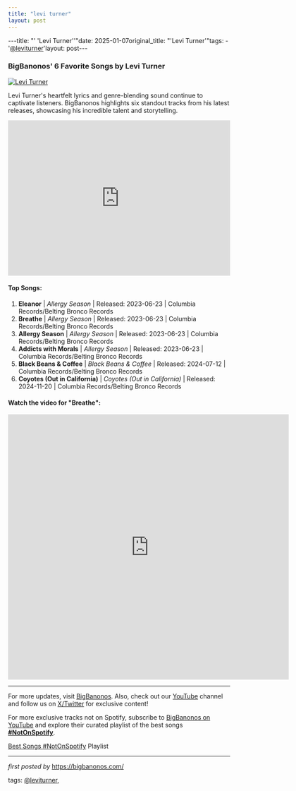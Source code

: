 ```yaml
---
title: "levi turner"
layout: post
---
```

---title: "' 'Levi Turner''"date: 2025-01-07original_title: "'Levi Turner'"tags:  - '[@leviturner](/tags/leviturner/)'layout: post---<h3>BigBanonos' 6 Favorite Songs by Levi Turner</h3> <!-- Featured Image --><div > <a href="https://i.scdn.co/image/ab6761610000e5eb21a9ef1c965fe09cd46bd2e6" target="_blank"> <img src="https://i.scdn.co/image/ab6761610000e5eb21a9ef1c965fe09cd46bd2e6" alt="Levi Turner"> </a></div> <!-- Introductory Text --><p>Levi Turner's heartfelt lyrics and genre-blending sound continue to captivate listeners. BigBanonos highlights six standout tracks from his latest releases, showcasing his incredible talent and storytelling.</p> <!-- Spotify Playlist Embed --><div > <iframe src="https://open.spotify.com/embed/playlist/6qRFuCnk322sjr61VsapH9?utm_source=generator" width="100%" height="352" frameBorder="0" allowfullscreen="" allow="autoplay; clipboard-write; encrypted-media; fullscreen; picture-in-picture" loading="lazy"></iframe></div> <!-- Song List --><h4>Top Songs:</h4><ol> <li><strong>Eleanor</strong> | <em>Allergy Season</em> | Released: 2023-06-23 | Columbia Records/Belting Bronco Records</li> <li><strong>Breathe</strong> | <em>Allergy Season</em> | Released: 2023-06-23 | Columbia Records/Belting Bronco Records</li> <li><strong>Allergy Season</strong> | <em>Allergy Season</em> | Released: 2023-06-23 | Columbia Records/Belting Bronco Records</li> <li><strong>Addicts with Morals</strong> | <em>Allergy Season</em> | Released: 2023-06-23 | Columbia Records/Belting Bronco Records</li> <li><strong>Black Beans & Coffee</strong> | <em>Black Beans & Coffee</em> | Released: 2024-07-12 | Columbia Records/Belting Bronco Records</li> <li><strong>Coyotes (Out in California)</strong> | <em>Coyotes (Out in California)</em> | Released: 2024-11-20 | Columbia Records/Belting Bronco Records</li></ol> <!-- YouTube Video Embed --><h4>Watch the video for "Breathe":</h4><div > <iframe width="637" height="601" src="https://www.youtube.com/embed/36fU6G7A0FM?list=RD36fU6G7A0FM" title="Levi Turner - Breathe [Official Audio]" frameborder="0" allow="accelerometer; autoplay; clipboard-write; encrypted-media; gyroscope; picture-in-picture; web-share" referrerpolicy="strict-origin-when-cross-origin" allowfullscreen></iframe></div> <!-- Footer Links --><hr /><p>For more updates, visit <a href="https://bigbanonos.com/" rel="noopener" target="_blank">BigBanonos</a>. Also, check out our <a href="https://www.youtube.com/[@BigBanonos](/tags/BigBanonos/)" target="_blank">YouTube</a> channel and follow us on <a href="https://x.com/bigbanonos" target="_blank">X/Twitter</a> for exclusive content!</p><!--Subscribe and Playlist Links--><div>    <p>For more exclusive tracks not on Spotify, subscribe to <a href="https://www.youtube.com/[@BigBanonos](/tags/BigBanonos/)" target="_blank">BigBanonos on YouTube</a> and explore their curated playlist of the best songs <strong>[#NotOnSpotify](/tags/NotOnSpotify/)</strong>.</p>    <p><a href="https://www.youtube.com/playlist?list=PLtuNtuTatqI0kFahUCbtbfenC_ET5O_tr" target="_blank">Best Songs [#NotOnSpotify](/tags/NotOnSpotify/) Playlist<br /></a></p></div><hr /><p><em>first posted by</em> <a href="https://bigbanonos.com/" rel="noopener" target="_new">https://bigbanonos.com/</a></p><p>tags: [@leviturner](/tags/leviturner/),</p>